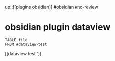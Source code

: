 up::[[plugins obsidian]]
#obsidian #no-review 
# obsidian plugin dataview


```dataview
TABLE file
FROM #dataview-test
```

[[dataview test 1]]